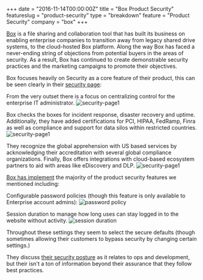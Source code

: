 +++
date = "2016-11-14T00:00:00Z"
title = "Box Product Security"
featureslug = "product-security"
type = "breakdown"
feature = "Product Security"
company = "box"
+++

[Box](https://box.com) is a file sharing and collaboration tool that has built its business on enabling enterprise companies to transition away from legacy shared drive systems, to the cloud-hosted Box platform. Along the way Box has faced a never-ending string of objections from potential buyers in the areas of security. As a result, Box has continued to create demonstrable security practices and the marketing campaigns to promote their objectives.

Box focuses heavily on Security as a core feature of their product, this can be seen clearly in their [security page](https://box.com/security):

From the very outset there is a focus on centralizing control for the enterprise IT administrator.
![security-page1](/box/images/box-security-home.png)

Box checks the boxes for incident response, disaster recovery and uptime. Additionally, they have added certifications for PCI, HIPAA, FedRamp, Finra as well as compliance and support for data silos within restricted countries.
![security-page1](/box/images/box-security-home2.png)

They recognize the global apprehension with US based services by acknowledging their accreditation with several global compliance organizations. Finally, Box offers integrations with cloud-based ecosystem partners to aid with areas like eDiscovery and DLP.
![security-page1](/box/images/box-security-home3.png)

[Box has implement](https://community.box.com/t5/For-Admins/What-Security-Settings-Can-I-Enforce-For-My-Users/ta-p/205) the majority of the product security features we mentioned including:

Configurable password policies (though this feature is only available to Enterprise account admins):
![password policy](/box/images/box-password-policy.png)

Session duration to manage how long uses can stay logged in to the website without activity.
![session duration](/box/images/sesssion-duration.png)

Throughout these settings they seem to select the secure defaults (though sometimes allowing their customers to bypass security by changing certain settings.)

They discuss [their security posture](http://www.slideshare.net/BoxHQ/box-security-whitepaper) as it relates to ops and development, but their isn't a ton of information beyond their assurance that they follow best practices.
